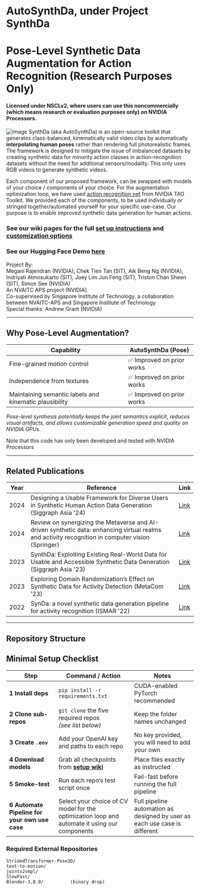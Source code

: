 # AutoSynthDa, under Project SynthDa  
Pose-Level Synthetic Data Augmentation for Action Recognition (Research Purposes Only)  
=============================================================

#### Licensed under NSCLv2, where users can use this noncommercially (which means research or evaluation purposes only) on NVIDIA Processors.  

![image](https://github.com/user-attachments/assets/1fde62ce-67a6-4673-9341-78da4daa31e4)
SynthDa (aka AutoSynthDa) is an open-source toolkit that generates class-balanced,
kinematically valid video clips by automatically **interpolating human poses** rather than
rendering full photorealistic frames. The framework is designed to mitigate the issue of imbalanced datasets by creating synthetic data for minority action classes in action-recognition datasets without the need for additional sensors/modality. This only uses RGB videos to generate synthetic videos.  

Each component of our proposed framework, can be swapped with models of your choice / components of your choice.  For the augmentation optimization loop, we have used [action recognition net](https://github.com/NVIDIA/tao_tutorials/tree/main/notebooks/tao_launcher_starter_kit/action_recognition_net) from NVIDIA TAO Toolkit.  We provided each of the components, to be used individually or stringed together/automated yourself for your specific use-case. Our purpose is to enable improved synthetic data generation for human actions.

### See our wiki pages for the full [set up instructions](https://github.com/NVIDIA/synthda/wiki/Setting-Up-SynthDa) and [customization options](https://github.com/NVIDIA/synthda/wiki) 

### See our Hugging Face Demo [here](https://huggingface.co/spaces/nvidia/synthda-demo)

Project By:   
Megani Rajendran (NVIDIA), Chek Tien Tan (SIT), Aik Beng Ng (NVIDIA),  
Indriyati Atmosukarto (SIT), Joey Lim Jun Feng (SIT), Triston Chan Sheen (SIT), Simon See (NVIDIA)    
An NVAITC APS project (NVIDIA).   
Co-supervised by Singapore Institute of Technology, a collaboration between NVAITC-APS and Singapore Institute of Technology     
Special thanks: Andrew Grant (NVIDIA)
   

---



## Why Pose-Level Augmentation?

| Capability                  |  **AutoSynthDa (Pose)**         |
|-----------------------------|-------------------------------- |
| Fine-grained motion control |                             ✅ Improved on prior works    |
| Independence from textures  |                             ✅ Improved on prior works    |
| Maintaining semantic labels and kinematic plausibility |  ✅ Improved on prior works    |

*Pose-level synthesis potentially keeps the joint semantics explicit, reduces visual
artifacts, and allows customizable generation speed and quality on NVIDIA GPUs.*  

Note that this code has only been developed and tested with NVIDIA Processors  

---
## Related Publications
| Year | Reference                                                                                  | Link                                       |
| ---- | ------------------------------------------------------------------------------------------ | --------------------------------------------- |
| 2024 | Designing a Usable Framework for Diverse Users in Synthetic Human Action Data Generation (Siggraph Asia '24)                                      | [Link](https://dl.acm.org/doi/full/10.1145/3681758.3697986)|
| 2024 | Review on synergizing the Metaverse and AI-driven synthetic data: enhancing virtual realms and activity recognition in computer vision (Springer) | [Link](https://link.springer.com/article/10.1007/s44267-024-00059-6) |
| 2023 | SynthDa: Exploiting Existing Real-World Data for Usable and Accessible Synthetic Data Generation  (Siggraph Asia '23)                             | [Link](https://dl.acm.org/doi/abs/10.1145/3610543.3626168)|
| 2023 |  Exploring Domain Randomization’s Effect on Synthetic Data for Activity Detection  (MetaCom '23)                                                  | [Link](https://ieeexplore.ieee.org/abstract/document/10271896)|
| 2022 | SynDa: a novel synthetic data generation pipeline for activity recognition   (ISMAR '22)                                                          | [Link](https://ieeexplore.ieee.org/abstract/document/9974180)|

---

## Repository Structure
## Minimal Setup Checklist

| Step | Command / Action | Notes |
|------|------------------|-------|
| **1&nbsp;Install deps** | `pip install -r requirements.txt` | CUDA-enabled PyTorch recommended |
| **2&nbsp;Clone sub-repos** | `git clone` the five required repos <br>*(see list below)* | Keep the folder names unchanged |
| **3&nbsp;Create `.env`** | Add your OpenAI key and paths to each repo | No key provided, you will need to add your own |
| **4&nbsp;Download models** | Grab all checkpoints from [**setup wiki**](https://github.com/NVIDIA/synthda/wiki/Setting-Up-SynthDa) | Place files exactly as instructed |
| **5&nbsp;Smoke-test** | Run each repo’s test script once | Fail-fast before running the full pipeline |
| **6&nbsp;Automate Pipeline for your own use case** | Select your choice of CV model for the optimization loop and automate it using our components | Full pipeline automation as designed by user as each use case is different |


### Required External Repositories

```text
StridedTransformer-Pose3D/
text-to-motion/
joints2smpl/
SlowFast/
Blender-3.0.0/          (binary drop)
